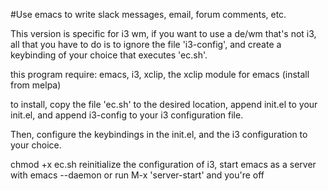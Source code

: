 #Use emacs to write slack messages, email, forum comments, etc.

This version is specific for i3 wm, if you want to use a de/wm that's not i3, all that you have to do is to ignore the file 'i3-config', and create a keybinding of your choice that executes 'ec.sh'.

this program require: emacs, i3, xclip, the xclip module for emacs (install from melpa)

to install, copy the file 'ec.sh' to the desired location, append init.el to your init.el, and append i3-config to your i3 configuration file.

Then, configure the keybindings in the init.el, and the i3 configuration to your choice.

chmod +x ec.sh
reinitialize the configuration of i3, start emacs as a server with emacs --daemon or run M-x 'server-start' and you're off
